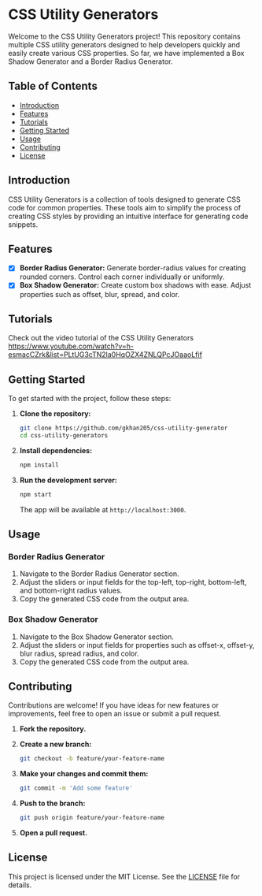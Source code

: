 # CSS Utility Generators

Welcome to the CSS Utility Generators project! This repository contains multiple CSS utility generators designed to help developers quickly and easily create various CSS properties. So far, we have implemented a Box Shadow Generator and a Border Radius Generator.

## Table of Contents

- [Introduction](#introduction)
- [Features](#features)
- [Tutorials](#tutorials)
- [Getting Started](#getting-started)
- [Usage](#usage)
- [Contributing](#contributing)
- [License](#license)

## Introduction

CSS Utility Generators is a collection of tools designed to generate CSS code for common properties. These tools aim to simplify the process of creating CSS styles by providing an intuitive interface for generating code snippets.

## Features

- [x] **Border Radius Generator:** Generate border-radius values for creating rounded corners. Control each corner individually or uniformly.
- [x] **Box Shadow Generator:** Create custom box shadows with ease. Adjust properties such as offset, blur, spread, and color.

## Tutorials

Check out the video tutorial of the CSS Utility Generators https://www.youtube.com/watch?v=h-esmacCZrk&list=PLtUG3cTN2la0HqOZX4ZNLQPcJOaaoLfif

## Getting Started

To get started with the project, follow these steps:

1. **Clone the repository:**

    ```bash
    git clone https://github.com/gkhan205/css-utility-generator
    cd css-utility-generators
    ```

2. **Install dependencies:**

    ```bash
    npm install
    ```

3. **Run the development server:**

    ```bash
    npm start
    ```

   The app will be available at `http://localhost:3000`.

## Usage

### Border Radius Generator

1. Navigate to the Border Radius Generator section.
2. Adjust the sliders or input fields for the top-left, top-right, bottom-left, and bottom-right radius values.
3. Copy the generated CSS code from the output area.

### Box Shadow Generator

1. Navigate to the Box Shadow Generator section.
2. Adjust the sliders or input fields for properties such as offset-x, offset-y, blur radius, spread radius, and color.
3. Copy the generated CSS code from the output area.

## Contributing

Contributions are welcome! If you have ideas for new features or improvements, feel free to open an issue or submit a pull request.

1. **Fork the repository.**
2. **Create a new branch:**

    ```bash
    git checkout -b feature/your-feature-name
    ```

3. **Make your changes and commit them:**

    ```bash
    git commit -m 'Add some feature'
    ```

4. **Push to the branch:**

    ```bash
    git push origin feature/your-feature-name
    ```

5. **Open a pull request.**

## License

This project is licensed under the MIT License. See the [LICENSE](LICENSE) file for details.
